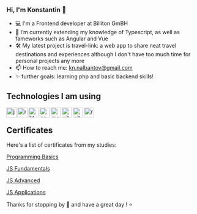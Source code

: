 ### Hi, I'm Konstantin 👋

- 💻 I'm a Frontend developer at Billiton GmBH
- 🌱 I’m currently extending my knowledge of Typescript, as well as fameworks such as Angular and Vue
- 🛠 My latest project is travel-link: a web app to share neat travel destinations and experiences although I don't have too much time for personal projects any more
- 📫 How to reach me: kn.nalbantov@gmail.com
- ✨ further goals: learning php and basic backend skills!

## Technologies I am using
<img align="left" alt="javascript" width="26px" src="https://user-images.githubusercontent.com/77404315/150861316-b35c4316-0965-4636-8ea1-b4ce38af5418.png" />
<img align="left" alt="react" width="26px" src="https://user-images.githubusercontent.com/77404315/150859966-ca363b70-c5cc-4a31-b98c-fe21be7959a0.svg" />
<img align="left" alt="html" width="26px" src="https://user-images.githubusercontent.com/77404315/150859660-bcd0ff68-fabc-4bc5-a6af-d715f401c9a1.png" />
<img align="left" alt="css" width="26px" src="https://user-images.githubusercontent.com/77404315/150859741-f952ba1d-1fed-41dd-b11e-ab12cda9efe3.png" />
<img align="left" alt="mongodb" width="26px" src="https://user-images.githubusercontent.com/77404315/150859788-0e591940-c544-4965-aaab-f4a0798eddd7.png" />
<img align="left" alt="git" width="26px" src="https://user-images.githubusercontent.com/77404315/150860091-6a070613-ad57-4ac3-b1db-b756a3a79448.png" />
<img align="left" alt="git" width="26px" src="https://user-images.githubusercontent.com/77404315/165528164-d84d3e81-1588-4dfc-a7a9-b45396899ac9.png" />
<img align="left" alt="react" width="26px" src="https://user-images.githubusercontent.com/77404315/165527694-5979977e-20fc-4ca5-a42a-27c644814e19.png" />

<br />

## Certificates
Here's a list of certificates from my studies:

[Programming Basics](https://softuni.bg/certificates/details/89192/2dcb923d)

[JS Fundamentals](https://softuni.bg/certificates/details/111200/160aed20)

[JS Advanced](https://softuni.bg/certificates/details/114654/05814a07)

[JS Applications](https://softuni.bg/certificates/details/120758/e2cec0ba)

Thanks for stopping by 🚗 and have a great day ! ⭐️

